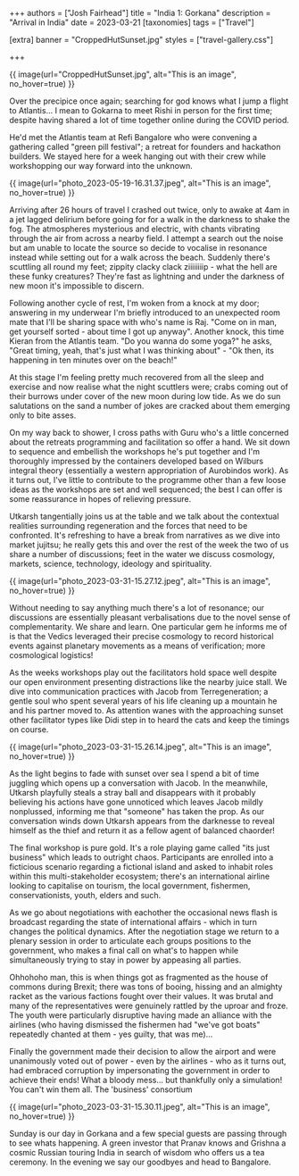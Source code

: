 +++
authors = ["Josh Fairhead"]
title = "India 1: Gorkana"
description = "Arrival in India"
date = 2023-03-21
[taxonomies]
tags = ["Travel"]

[extra]
banner = "CroppedHutSunset.jpg"
styles = ["travel-gallery.css"]

+++

<div class="cover-image">
{{ image(url="CroppedHutSunset.jpg", alt="This is an image", no_hover=true) }}
</div>


Over the precipice once again; searching for god knows what I jump a flight to Atlantis... I mean to Gokarna to meet Rishi in person for the first time; despite having shared a lot of time together online during the COVID period.

He'd met the Atlantis team at Refi Bangalore who were convening a gathering called "green pill festival"; a retreat for founders and hackathon builders. We stayed here for a week hanging out with their crew while workshopping our way forward into the unknown.

{{ image(url="photo_2023-05-19-16.31.37.jpeg", alt="This is an image", no_hover=true) }}

Arriving after 26 hours of travel I crashed out twice, only to awake at 4am in a jet lagged delirium before going for for a walk in the darkness to shake the fog. The atmospheres mysterious and electric, with chants vibrating through the air from across a nearby field. I attempt a search out the noise but am unable to locate the source so decide to vocalise in resonance instead while setting out for a walk across the beach. Suddenly there's scuttling all round my feet; zippity clacky clack ziiiiiiiip - what the hell are these funky creatures? They're fast as lightning and under the darkness of new moon it's impossible to discern.

Following another cycle of rest, I'm woken from a knock at my door; answering in my underwear I'm briefly introduced to an unexpected room mate that I'll be sharing space with who's name is Raj. "Come on in man, get yourself sorted - about time I got up anyway". Another knock, this time Kieran from the Atlantis team. "Do you wanna do some yoga?" he asks, "Great timing, yeah, that's just what I was thinking about" - "Ok then, its happening in ten minutes over on the beach!"

At this stage I'm feeling pretty much recovered from all the sleep and exercise and now realise what the night scuttlers were; crabs coming out of their burrows under cover of the new moon during low tide. As we do sun salutations on the sand a number of jokes are cracked about them emerging only to bite asses.

On my way back to shower, I cross paths with Guru who's a little concerned about the retreats programming and facilitation so offer a hand. We sit down to sequence and embellish the workshops he's put together and I'm thoroughly impressed by the containers developed based on Wilburs integral theory (essentially a western appropriation of Aurobindos work). As it turns out, I've little to contribute to the programme other than a few loose ideas as the workshops are set and well sequenced; the best I can offer is some reassurance in hopes of relieving pressure.

Utkarsh tangentially joins us at the table and we talk about the contextual realities surrounding regeneration and the forces that need to be confronted. It's refreshing to have a break from narratives as we dive into market jujitsu; he really gets this and over the rest of the week the two of us share a number of discussions; feet in the water we discuss cosmology, markets, science, technology, ideology and spirituality.

{{ image(url="photo_2023-03-31-15.27.12.jpeg", alt="This is an image", no_hover=true) }}

Without needing to say anything much there's a lot of resonance; our discussions are essentially pleasant verbalisations due to the novel sense of complementarity. We share and learn. One particular gem he informs me of is that the Vedics leveraged their precise cosmology to record historical events against planetary movements as a means of verification; more cosmological logistics!

As the weeks workshops play out the facilitators hold space well despite our open environment presenting distractions like the nearby juice stall. We dive into communication practices with Jacob from Terregeneration; a gentle soul who spent several years of his life cleaning up a mountain he and his partner moved to. As attention wanes with the approaching sunset other facilitator types like Didi step in to heard the cats and keep the timings on course.

{{ image(url="photo_2023-03-31-15.26.14.jpeg", alt="This is an image", no_hover=true) }}

As the light begins to fade with sunset over sea I spend a bit of time juggling which opens up a conversation with Jacob. In the meanwhile, Utkarsh playfully steals a stray ball and disappears with it probably believing his actions have gone unnoticed which leaves Jacob mildly nonplussed, informing me that "someone" has taken the prop. As our conversation winds down Utkarsh appears from the darknesse to reveal himself as the thief and return it as a fellow agent of balanced chaorder!

The final workshop is pure gold. It's a role playing game called "its just business" which leads to outright chaos. Participants are enrolled into a ficticious scenario regarding a fictional island and asked to inhabit roles within this multi-stakeholder ecosystem; there's an international airline looking to capitalise on tourism, the local government, fishermen, conservationists, youth, elders and such.

As we go about negotiations with eachother the occasional news flash is broadcast regarding the state of international affairs - which in turn changes the political dynamics. After the negotiation stage we return to a plenary session in order to articulate each groups positions to the government, who makes a final call on what's to happen while simultaneously trying to stay in power by appeasing all parties.

Ohhohoho man, this is when things got as fragmented as the house of commons during Brexit; there was tons of booing, hissing and an almighty racket as the various factions fought over their values. It was brutal and many of the representatives were genuinely rattled by the uproar and froze. The youth were particularly disruptive having made an alliance with the airlines (who having dismissed the fishermen had "we've got boats" repeatedly chanted at them - yes guilty, that was me)...

Finally the government made their decision to allow the airport and were unanimously voted out of power - even by the airlines - who as it turns out, had embraced corruption by impersonating the government in order to achieve their ends! What a bloody mess... but thankfully only a simulation! You can't win them all.
The 'business' consortium

{{ image(url="photo_2023-03-31-15.30.11.jpeg", alt="This is an image", no_hover=true) }}

Sunday is our day in Gorkana and a few special guests are passing through to see whats happening. A green investor that Pranav knows and Grishna a cosmic Russian touring India in search of wisdom who offers us a tea ceremony. In the evening we say our goodbyes and head to Bangalore.  

